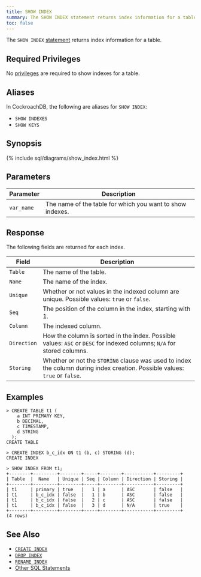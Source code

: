 ```yaml
---
title: SHOW INDEX
summary: The SHOW INDEX statement returns index information for a table. 
toc: false
---
```


The `SHOW INDEX` [statement](sql-statements.html) returns index information for a table. 

<div id="toc"></div>

## Required Privileges

No [privileges](privileges.html) are required to show indexes for a table.

## Aliases

In CockroachDB, the following are aliases for `SHOW INDEX`: 

- `SHOW INDEXES` 
- `SHOW KEYS`

## Synopsis

{% include sql/diagrams/show_index.html %}

## Parameters

Parameter | Description
----------|------------
`var_name` | The name of the table for which you want to show indexes.

## Response

The following fields are returned for each index.

Field | Description
----------|------------
`Table` | The name of the table.
`Name` | The name of the index.
`Unique` | Whether or not values in the indexed column are unique. Possible values: `true` or `false`. 
`Seq` | The position of the column in the index, starting with 1.
`Column` | The indexed column.  
`Direction` | How the column is sorted in the index. Possible values: `ASC` or `DESC` for indexed columns; `N/A` for stored columns. 
`Storing` | Whether or not the `STORING` clause was used to index the column during index creation. Possible values: `true` or `false`. 

## Examples 

~~~
> CREATE TABLE t1 (
    a INT PRIMARY KEY,
    b DECIMAL,
    c TIMESTAMP,
    d STRING
  );
CREATE TABLE

> CREATE INDEX b_c_idx ON t1 (b, c) STORING (d);
CREATE INDEX

> SHOW INDEX FROM t1;
+--------+---------+--------+-----+--------+-----------+---------+
| Table  |  Name   | Unique | Seq | Column | Direction | Storing |
+--------+---------+--------+-----+--------+-----------+---------+
| t1     | primary | true   |   1 | a      | ASC       | false   |
| t1     | b_c_idx | false  |   1 | b      | ASC       | false   |
| t1     | b_c_idx | false  |   2 | c      | ASC       | false   |
| t1     | b_c_idx | false  |   3 | d      | N/A       | true    |
+--------+---------+--------+-----+--------+-----------+---------+
(4 rows)
~~~

## See Also

- [`CREATE INDEX`](create-index.html)
- [`DROP INDEX`](drop-index.html)
- [`RENAME INDEX`](rename-index.html)
- [Other SQL Statements](sql-statements.html)
